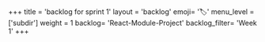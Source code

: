 +++
title = 'backlog for sprint 1'
layout = 'backlog'
emoji= '🏷️'
menu_level = ['subdir']
weight = 1
backlog= 'React-Module-Project'
backlog_filter= 'Week 1'
+++
